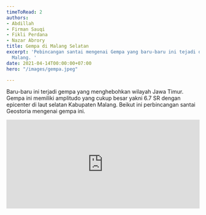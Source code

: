 ```yaml
---
timeToRead: 2
authors:
- Abdillah
- Firman Sauqi
- Fikli Perdana
- Nazar Abrory
title: Gempa di Malang Selatan
excerpt: 'Pebincangan santai mengenai Gempa yang baru-baru ini tejadi di laut selatan
  Malang. '
date: 2021-04-14T00:00:00+07:00
hero: "/images/gempa.jpeg"

---
```

Baru-baru ini terjadi gempa yang menghebohkan wilayah Jawa Timur. Gempa ini memiliki amplitudo yang cukup besar yakni 6.7 SR dengan epicenter di laut selatan Kabupaten Malang. Beikut ini perbincangan santai Geostoria mengenai gempa ini.

<iframe src="https://open.spotify.com/embed-podcast/episode/7uaJBV8XwEbwIjKuyufFvb" width="100%" height="232" frameborder="0" allowtransparency="true" allow="encrypted-media"></iframe>